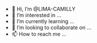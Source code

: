 - 👋 Hi, I’m @LIMA-CAMILLY
- 👀 I’m interested in ...
- 🌱 I’m currently learning ...
- 💞️ I’m looking to collaborate on ...
- 📫 How to reach me ...

<!---
LIMA-CAMILLY/LIMA-CAMILLY is a ✨ special ✨ repository because its `README.md` (this file) appears on your GitHub profile.
You can click the Preview link to take a look at your changes.
--->
